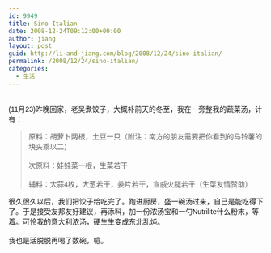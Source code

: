 ```yaml
---
id: 9949
title: Sino-Italian
date: 2008-12-24T09:12:00+00:00
author: jiang
layout: post
guid: http://li-and-jiang.com/blog/2008/12/24/sino-italian/
permalink: /2008/12/24/sino-italian/
categories:
  - 生活
---
```

<div>
  <font face="Arial"></font> 
</div>

<div>
  <font face="Arial">(11月23)昨晚回家，老吴煮饺子，大概补前天的冬至，我在一旁整我的蔬菜汤，计有：</font>
</div>

<blockquote dir="ltr" style="margin-right:0px">
  <div>
    <font face="Arial">原料：胡萝卜两根，土豆一只（附注：南方的朋友需要把你看到的马铃薯的块头乘以二）</font>
  </div>
  
  <div>
     
  </div>
  
  <div>
    <font face="Arial">次原料：娃娃菜一根，生菜若干</font>
  </div>
  
  <div>
     
  </div>
  
  <div>
    <font face="Arial">辅料：大蒜4枚，大葱若干，姜片若干，宣威火腿若干（生菜友情赞助）</font>
  </div>
</blockquote>

<div>
  <font face="Arial">很久很久以后，我们把饺子给吃完了。跑进厨房，盛一碗汤过来，自己是能吃得下了。于是接受友邦友好建议，再添料，加一份浓汤宝和一勺Nutrilite什么粉末，等着。可怜我的意大利浓汤，硬生生变成东北乱炖。</font>
</div>

<div>
   
</div>

<div>
  <font face="Arial">我也是活脱脱再喝了数碗，噫。</font>
</div>